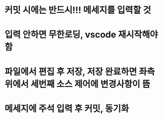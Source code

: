 
# 커밋 시에는 반드시!!! 메세지를 입력할 것
# 입력 안하면 무한로딩, vscode 재시작해야 함

# 파일에서 편집 후 저장, 저장 완료하면 좌측 위에서 세번째 소스 제어에 변경사항이 뜸
# 메세지에 주석 입력 후 커밋, 동기화